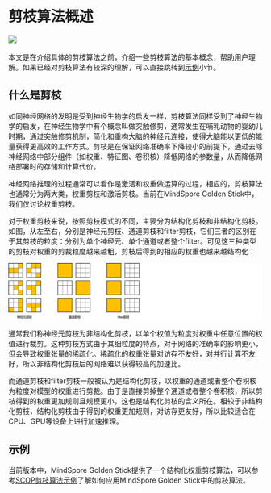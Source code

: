 # 剪枝算法概述

<a href="https://gitee.com/mindspore/docs/blob/r2.0/docs/golden_stick/docs/source_zh_cn/pruner/overview.md" target="_blank"><img src="https://mindspore-website.obs.cn-north-4.myhuaweicloud.com/website-images/r2.0/resource/_static/logo_source.png"></a>

本文是在介绍具体的剪枝算法之前，介绍一些剪枝算法的基本概念，帮助用户理解。如果已经对剪枝算法有较深的理解，可以直接跳转到[示例](#示例)小节。

## 什么是剪枝

如同神经网络的发明是受到神经生物学的启发一样，剪枝算法同样受到了神经生物学的启发，在神经生物学中有个概念叫做突触修剪，通常发生在哺乳动物的婴幼儿时期，通过突触修剪机制，简化和重构大脑的神经元连接，使得大脑能以更低的能量获得更高效的工作方式。剪枝是在保证网络准确率下降较小的前提下，通过去除神经网络中部分组件（如权重、特征图、卷积核）降低网络的参数量，从而降低网络部署时的存储和计算代价。

神经网络推理的过程通常可以看作是激活和权重做运算的过程，相应的，剪枝算法也通常分为两大类，权重剪枝和激活剪枝。当前在MindSpore Golden Stick中，我们仅讨论权重剪枝。

对于权重剪枝来说，按照剪枝模式的不同，主要分为结构化剪枝和非结构化剪枝。如图，从左至右，分别是神经元剪枝、通道剪枝和filter剪枝，它们三者的区别在于其剪枝的粒度：分别为单个神经元、单个通道或者整个filter。可见这三种类型的剪枝对权重的剪裁粒度越来越粗，剪枝后得到的相应的权重也越来越结构化：

![剪枝的模式](../images/pruner/pruner.png)

通常我们称神经元剪枝为非结构化剪枝，以单个权值为粒度对权重中任意位置的权值进行裁剪。这种剪枝方式由于其细粒度的特点，对于网络的准确率的影响更小，但会导致权重张量的稀疏化。稀疏化的权重张量对访存不友好，对并行计算不友好，所以非结构化剪枝后的网络难以获得较高的加速比。

而通道剪枝和filter剪枝一般被认为是结构化剪枝，以权重的通道或者整个卷积核为粒度对模型的权重进行剪裁。由于是直接剪掉整个通道或者整个卷积核，所以剪枝得到的权重更加规则且规模更小，这也是结构化剪枝的含义所在。相较于非结构化剪枝，结构化剪枝由于得到的权重更加规则，对访存更友好，所以比较适合在CPU、GPU等设备上进行加速推理。

## 示例

当前版本中，MindSpore Golden Stick提供了一个结构化权重剪枝算法，可以参考[SCOP剪枝算法示例](https://www.mindspore.cn/golden_stick/docs/zh-CN/master/pruner/scop.html)了解如何应用MindSpore Golden Stick中的剪枝算法。
